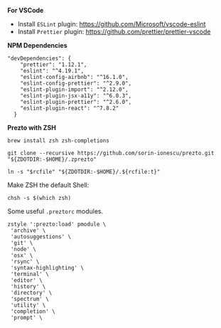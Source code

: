 **For VSCode**

- Install `ESLint` plugin: https://github.com/Microsoft/vscode-eslint
- Install `Prettier` plugin: https://github.com/prettier/prettier-vscode

**NPM Dependencies**
```
"devDependencies": {
    "prettier": "1.12.1",
    "eslint": "^4.19.1",
    "eslint-config-airbnb": "^16.1.0",
    "eslint-config-prettier": "^2.9.0",
    "eslint-plugin-import": "^2.12.0",
    "eslint-plugin-jsx-a11y": "^6.0.3",
    "eslint-plugin-prettier": "^2.6.0",
    "eslint-plugin-react": "^7.8.2"
  }
  ```
  
  **Prezto with ZSH**
  
  ```
 brew install zsh zsh-completions
 ```
 
 ```
 git clone --recursive https://github.com/sorin-ionescu/prezto.git "${ZDOTDIR:-$HOME}/.zprezto"
```

 ```
 ln -s "$rcfile" "${ZDOTDIR:-$HOME}/.${rcfile:t}"
 ```
 
 Make ZSH the default Shell: 
 ```
 chsh -s $(which zsh)
 ```
 
 Some useful `.preztorc` modules.
 
 ```
 zstyle ':prezto:load' pmodule \
  'archive' \
  'autosuggestions' \
  'git' \
  'node' \
  'osx' \
  'rsync' \
  'syntax-highlighting' \
  'terminal' \
  'editor' \
  'history' \
  'directory' \
  'spectrum' \
  'utility' \
  'completion' \
  'prompt' \
  ```
  
 
 
